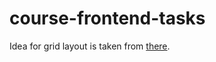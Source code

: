 # course-frontend-tasks
Idea for grid layout is taken from [there](https://dribbble.com/shots/14933443-Bank-App/attachments/6649573?mode=media).
